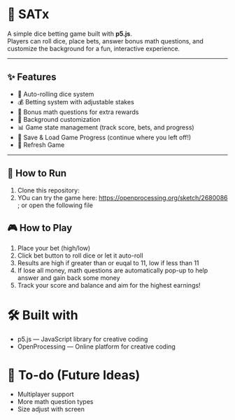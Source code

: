 # 🎲 SATx

A simple dice betting game built with **p5.js**.  
Players can roll dice, place bets, answer bonus math questions, and customize the background for a fun, interactive experience.  

---

## ✨ Features
- 🎲 Auto-rolling dice system  
- 💰 Betting system with adjustable stakes  
- 🧮 Bonus math questions for extra rewards  
- 🎨 Background customization  
- 📊 Game state management (track score, bets, and progress)
- 💾 Save & Load Game Progress (continue where you left off!)
- 🔄 Refresh Game 

---

## 🚀 How to Run
1. Clone this repository:
2. YOu can try the game here: https://openprocessing.org/sketch/2680086 ; or open the following file

## 🎮 How to Play
1. Place your bet (high/low)
2. Click bet button to roll dice or let it auto-roll
3. Results are high if greater than or euqal to 11, low if less than 11
4. If lose all money, math questions are automatically pop-up to help answer and gain back some money
5. Track your score and balance and aim for the highest earnings!

#  🛠️ Built with
- p5.js — JavaScript library for creative coding
- OpenProcessing — Online platform for creative coding

# 📌 To-do (Future Ideas)
- Multiplayer support
- More math question types
- Size adjust with screen
